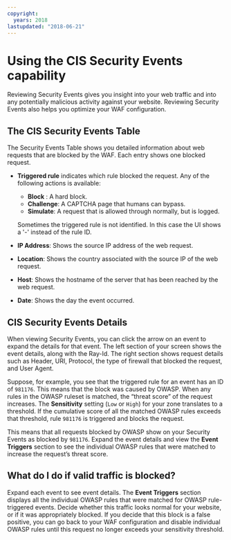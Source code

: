 ```yaml
---
copyright:
  years: 2018
lastupdated: "2018-06-21"
---
```

# Using the CIS Security Events capability

Reviewing Security Events gives you insight into your web traffic and into any potentially malicious activity against your website. Reviewing Security Events also helps you optimize your WAF configuration.

## The CIS Security Events Table
The Security Events Table shows you detailed information about web requests that are blocked by the WAF. Each entry shows one blocked request. 
* **Triggered rule** indicates which rule blocked the request. Any of the following actions is available:
  * **Block** : A hard block.
  * **Challenge**: A CAPTCHA page that humans can bypass.
  * **Simulate**: A request that is allowed through normally, but is logged.

  Sometimes the triggered rule is not identified. In this case the UI shows a '-' instead of the rule ID.
* **IP Address**: Shows the source IP address of the web request.
* **Location**: Shows the country associated with the source IP of the web request.
* **Host**: Shows the hostname of the server that has been reached by the web request.
* **Date**: Shows the day the event occurred.
 

## CIS Security Events Details
When viewing Security Events, you can click the arrow on an event to expand the details for that event.
The left section of your screen shows the event details, along with the Ray-Id. The right section shows request details such as Header, URI, Protocol, the type of firewall that blocked the request, and User Agent.

Suppose, for example, you see that the triggered rule for an event has an ID of `981176`. This means that the block was caused by OWASP. When any rules in the OWASP ruleset is matched, the “threat score” of the request increases. The **Sensitivity** setting (`Low` or `High`) for your zone translates to a threshold. If the cumulative score of all the matched OWASP rules exceeds that threshold, rule `981176` is triggered and blocks the request.

This means that all requests blocked by OWASP show on your Security Events as blocked by `981176`. Expand the event details and view the **Event Triggers** section to see the individual OWASP rules that were matched to increase the request’s threat score.

## What do I do if valid traffic is blocked?
Expand each event to see event details. The **Event Triggers** section displays all the individual OWASP rules that were matched for OWASP rule-triggered events. Decide whether this traffic looks normal for your website, or if it was appropriately blocked. If you decide that this block is a false positive, you can go back to your WAF configuration and disable individual OWASP rules until this request no longer exceeds your sensitivity threshold.
